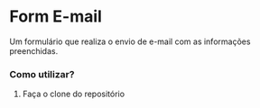 <h1>Form E-mail</h1>
<p>Um formulário que realiza o envio de e-mail com as informações preenchidas.</p>
<h3>Como utilizar?</h3>
<ol>
    <li>Faça o clone do repositório</li>
</ol>